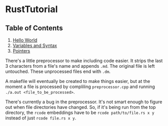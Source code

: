 RustTutorial
============

## Table of Contents
1. [Hello World](01/hello_world.md)
2. [Variables and Syntax](02/variables.md)
3. [Pointers](03/pointers.md)

There's a little preprocessor to make including code easier. It strips the last
3 characters from a file's name and appends `.md`. The original file is left
untouched. These unprocessed files end with `.dm`.

A makefile will eventually be created to make things easier, but at the moment
a file is processed by compliling `preprocessor.cpp` and running
`./a.out <file_to_be_processed>`.

There's currently a bug in the preprocessor. It's not smart enough to figure
out when file directories have changed. So, if it's being run from the top
directory, the `rcode` embeddings have to be `rcode path/to/file.rs x y` instead
 of just `rcode file.rs x y`.
